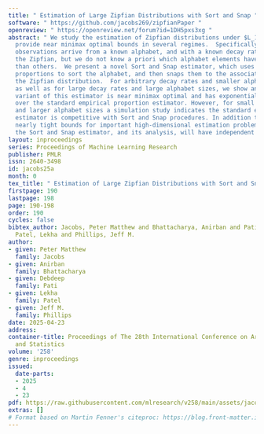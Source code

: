 ```yaml
---
title: " Estimation of Large Zipfian Distributions with Sort and Snap "
software: " https://github.com/jacobs269/zipfianPaper "
openreview: " https://openreview.net/forum?id=1DH5pxs3xg "
abstract: " We study the estimation of Zipfian distributions under $L_1$ loss, and
  provide near minimax optimal bounds in several regimes.  Specifically, we assume
  observations arrive from a known alphabet, and with a known decay rate parametrizing
  the Zipfian, but we do not know a priori which alphabet elements have larger probability
  than others.  We present a novel Sort and Snap estimator, which uses the empirical
  proportions to sort the alphabet, and then snaps them to the associated term from
  the Zipfian distribution.  For arbitrary decay rates and smaller alphabet sizes,
  as well as for large decay rates and large alphabet sizes, we show an exact or minor
  variant of this estimator is near minimax optimal and has exponential improvement
  over the standard empirical proportion estimator. However, for small decay rates
  and larger alphabet sizes a simulation study indicates the standard empirical proportion
  estimator is competitive with Sort and Snap procedures. In addition to providing
  nearly tight bounds for important high-dimensional estimation problems, we believe
  the Sort and Snap estimator, and its analysis, will have independent interest. "
layout: inproceedings
series: Proceedings of Machine Learning Research
publisher: PMLR
issn: 2640-3498
id: jacobs25a
month: 0
tex_title: " Estimation of Large Zipfian Distributions with Sort and Snap "
firstpage: 190
lastpage: 198
page: 190-198
order: 190
cycles: false
bibtex_author: Jacobs, Peter Matthew and Bhattacharya, Anirban and Pati, Debdeep and
  Patel, Lekha and Phillips, Jeff M.
author:
- given: Peter Matthew
  family: Jacobs
- given: Anirban
  family: Bhattacharya
- given: Debdeep
  family: Pati
- given: Lekha
  family: Patel
- given: Jeff M.
  family: Phillips
date: 2025-04-23
address:
container-title: Proceedings of The 28th International Conference on Artificial Intelligence
  and Statistics
volume: '258'
genre: inproceedings
issued:
  date-parts:
  - 2025
  - 4
  - 23
pdf: https://raw.githubusercontent.com/mlresearch/v258/main/assets/jacobs25a/jacobs25a.pdf
extras: []
# Format based on Martin Fenner's citeproc: https://blog.front-matter.io/posts/citeproc-yaml-for-bibliographies/
---
```

